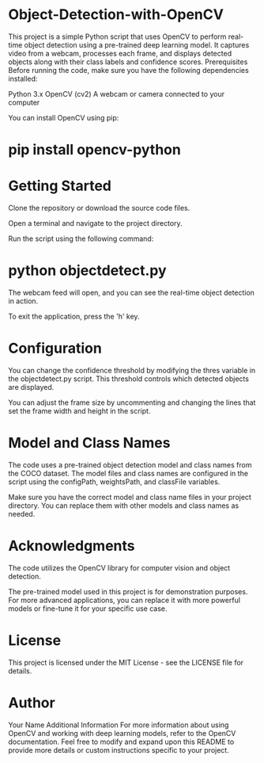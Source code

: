 # Object-Detection-with-OpenCV
This project is a simple Python script that uses OpenCV to perform real-time object detection using a pre-trained deep learning model. It captures video from a webcam, processes each frame, and displays detected objects along with their class labels and confidence scores.
Prerequisites
Before running the code, make sure you have the following dependencies installed:

Python 3.x
OpenCV (cv2)
A webcam or camera connected to your computer

You can install OpenCV using pip:
# pip install opencv-python

# Getting Started
Clone the repository or download the source code files.

Open a terminal and navigate to the project directory.

Run the script using the following command:

# python objectdetect.py

The webcam feed will open, and you can see the real-time object detection in action.

To exit the application, press the 'h' key.



# Configuration
You can change the confidence threshold by modifying the thres variable in the objectdetect.py script. This threshold controls which detected objects are displayed.

You can adjust the frame size by uncommenting and changing the lines that set the frame width and height in the script.

# Model and Class Names
The code uses a pre-trained object detection model and class names from the COCO dataset. The model files and class names are configured in the script using the configPath, weightsPath, and classFile variables.

Make sure you have the correct model and class name files in your project directory. You can replace them with other models and class names as needed.

# Acknowledgments
The code utilizes the OpenCV library for computer vision and object detection.

The pre-trained model used in this project is for demonstration purposes. For more advanced applications, you can replace it with more powerful models or fine-tune it for your specific use case.

# License
This project is licensed under the MIT License - see the LICENSE file for details.

# Author
Your Name
Additional Information
For more information about using OpenCV and working with deep learning models, refer to the OpenCV documentation.
Feel free to modify and expand upon this README to provide more details or custom instructions specific to your project.

